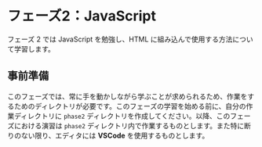 # フェーズ2：JavaScript
フェーズ 2 では JavaScript を勉強し、HTML に組み込んで使用する方法について学習します。

## 事前準備
このフェーズでは、常に手を動かしながら学ぶことが求められるため、作業をするためのディレクトリが必要です。このフェーズの学習を始める前に、自分の作業ディレクトリに `phase2` ディレクトリを作成してください。以降、このフェーズにおける演習は `phase2` ディレクトリ内で作業するものとします。また特に断りのない限り、エディタには **VSCode** を使用するものとします。